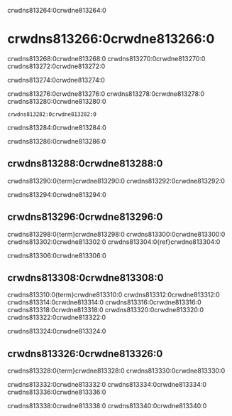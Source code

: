 crwdns813264:0crwdne813264:0
# crwdns813266:0crwdne813266:0

crwdns813268:0crwdne813268:0 crwdns813270:0crwdne813270:0 crwdns813272:0crwdne813272:0

crwdns813274:0crwdne813274:0

crwdns813276:0crwdne813276:0 crwdns813278:0crwdne813278:0 crwdns813280:0crwdne813280:0

```{figure} ../../figures/computational-environments.jpg
crwdns813282:0crwdne813282:0
```

crwdns813284:0crwdne813284:0


crwdns813286:0crwdne813286:0
## crwdns813288:0crwdne813288:0

crwdns813290:0{term}crwdne813290:0 crwdns813292:0crwdne813292:0


crwdns813294:0crwdne813294:0
## crwdns813296:0crwdne813296:0

crwdns813298:0{term}crwdne813298:0 crwdns813300:0crwdne813300:0 crwdns813302:0crwdne813302:0 crwdns813304:0{ref}crwdne813304:0


crwdns813306:0crwdne813306:0
## crwdns813308:0crwdne813308:0

crwdns813310:0{term}crwdne813310:0 crwdns813312:0crwdne813312:0 crwdns813314:0crwdne813314:0 crwdns813316:0crwdne813316:0 crwdns813318:0crwdne813318:0 crwdns813320:0crwdne813320:0 crwdns813322:0crwdne813322:0


crwdns813324:0crwdne813324:0
## crwdns813326:0crwdne813326:0

crwdns813328:0{term}crwdne813328:0 crwdns813330:0crwdne813330:0

crwdns813332:0crwdne813332:0 crwdns813334:0crwdne813334:0 crwdns813336:0crwdne813336:0

crwdns813338:0crwdne813338:0 crwdns813340:0crwdne813340:0
